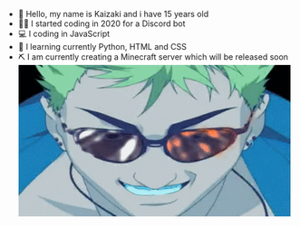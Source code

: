 - 👋 Hello, my name is Kaizaki and i have 15 years old
- 👨‍💻 I started coding in 2020 for a Discord bot
- 💻 I coding in JavaScript
- 💪 I learning currently Python, HTML and CSS
- ⛏️ I am currently creating a Minecraft server which will be released soon
![](/banner.gif)
